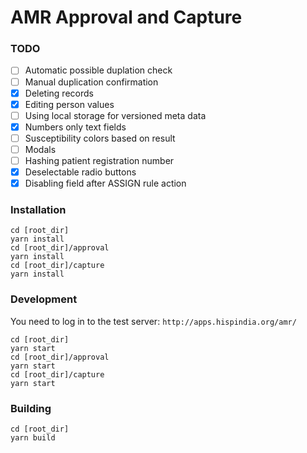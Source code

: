 # AMR Approval and Capture

### TODO
- [ ] Automatic possible duplation check
- [ ] Manual duplication confirmation
- [x] Deleting records
- [x] Editing person values
- [ ] Using local storage for versioned meta data
- [x] Numbers only text fields
- [ ] Susceptibility colors based on result
- [ ] Modals
- [ ] Hashing patient registration number
- [x] Deselectable radio buttons
- [x] Disabling field after ASSIGN rule action

### Installation

```
cd [root_dir]
yarn install
cd [root_dir]/approval
yarn install
cd [root_dir]/capture
yarn install
```

### Development

You need to log in to the test server:
`http://apps.hispindia.org/amr/`

```
cd [root_dir]
yarn start
cd [root_dir]/approval
yarn start
cd [root_dir]/capture
yarn start
```

### Building

```
cd [root_dir]
yarn build
```
